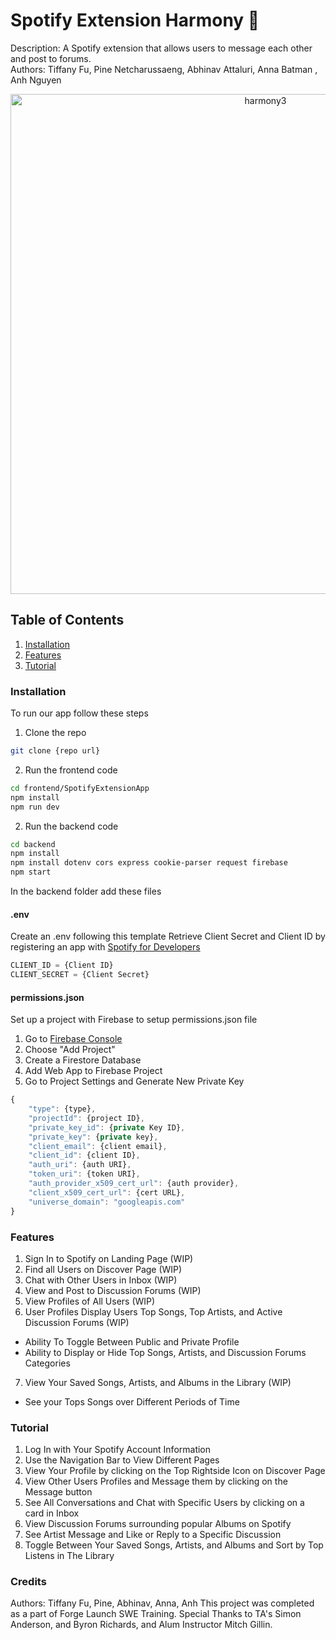 # Spotify Extension Harmony 🎵
Description: A Spotify extension that allows users to message each other and post to forums. <br>
Authors: Tiffany Fu, Pine Netcharussaeng, Abhinav Attaluri, Anna Batman , Anh Nguyen

<p align="center">
    <img width="800" alt="harmony3" src="https://github.com/user-attachments/assets/f978db1f-93fe-4952-8181-eb340138136b" />
</p>


## Table of Contents
1. [Installation](#installation)
2. [Features](#features)
3. [Tutorial](#tutorial)


### Installation
To run our app follow these steps

1. Clone the repo
```bash
git clone {repo url}
```
2. Run the frontend code
```bash
cd frontend/SpotifyExtensionApp
npm install
npm run dev
```
2. Run the backend code
```bash
cd backend
npm install
npm install dotenv cors express cookie-parser request firebase
npm start
```

In the backend folder add these files
#### .env
Create an .env following this template
Retrieve Client Secret and Client ID by registering an app with 
<a href="https://developer.spotify.com/documentation/web-api/tutorials/getting-started#create-an-app">
Spotify for Developers </a>

```js
CLIENT_ID = {Client ID}
CLIENT_SECRET = {Client Secret}
```

#### permissions.json
Set up a project with Firebase to setup permissions.json file
1. Go to <a href=https://console.firebase.google.com/>Firebase Console </a>
2. Choose "Add Project"
3. Create a Firestore Database
4. Add Web App to Firebase Project
5. Go to Project Settings and Generate New Private Key
```js
{
    "type": {type},
    "projectId": {project ID},
    "private_key_id": {private Key ID},
    "private_key": {private key},
    "client_email": {client email},
    "client_id": {client ID},
    "auth_uri": {auth URI},
    "token_uri": {token URI},
    "auth_provider_x509_cert_url": {auth provider},
    "client_x509_cert_url": {cert URL},
    "universe_domain": "googleapis.com"
}
```

### Features
1. Sign In to Spotify on Landing Page (WIP)
2. Find all Users on Discover Page (WIP)
3. Chat with Other Users in Inbox (WIP)
4. View and Post to Discussion Forums (WIP)
5. View Profiles of All Users (WIP)
6. User Profiles Display Users Top Songs, Top Artists, and Active Discussion Forums (WIP)
- Ability To Toggle Between Public and Private Profile
- Ability to Display or Hide Top Songs, Artists, and Discussion Forums Categories
7. View Your Saved Songs, Artists, and Albums in the Library (WIP)
- See your Tops Songs over Different Periods of Time

### Tutorial
1. Log In with Your Spotify Account Information
2. Use the Navigation Bar to View Different Pages
3. View Your Profile by clicking on the Top Rightside Icon on Discover Page
4. View Other Users Profiles and Message them by clicking on the Message button
5. See All Conversations and Chat with Specific Users by clicking on a card in Inbox
6. View Discussion Forums surrounding popular Albums on Spotify
7. See Artist Message and Like or Reply to a Specific Discussion
8. Toggle Between Your Saved Songs, Artists, and Albums and Sort by Top Listens in The Library

### Credits
Authors: Tiffany Fu, Pine, Abhinav, Anna, Anh
This project was completed as a part of Forge Launch SWE Training. Special Thanks to TA's Simon Anderson, and Byron Richards, and Alum Instructor Mitch Gillin. 
